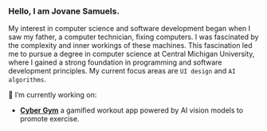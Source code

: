 ### Hello, I am Jovane Samuels.

My interest in computer science and software development began when I saw my father, a computer technician, fixing computers. I was fascinated by the complexity and inner workings of these machines. This fascination led me to pursue a degree in computer science at Central Michigan University, where I gained a strong foundation in programming and software development principles. My current focus areas are `UI design` and `AI algorithms`.

🔭 I’m currently working on:
  - [**Cyber Gym**](https://github.com/samodon/WorkOutUpdatedUI) a gamified workout app powered by AI vision models to promote exercise.





